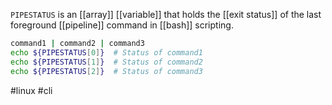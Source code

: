 `PIPESTATUS` is an [[array]] [[variable]] that holds the [[exit status]] of the last foreground [[pipeline]] command in [[bash]] scripting.
```bash
command1 | command2 | command3
echo ${PIPESTATUS[0]}  # Status of command1
echo ${PIPESTATUS[1]}  # Status of command2
echo ${PIPESTATUS[2]}  # Status of command3
```

#linux #cli